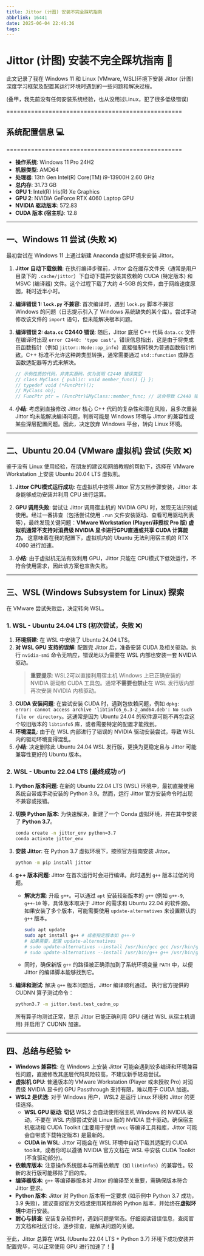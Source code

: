 ```yaml
---
title: Jittor (计图) 安装不完全踩坑指南
abbrlink: 16441
date: 2025-06-04 22:46:36
tags:
---
```


# Jittor (计图) 安装不完全踩坑指南 📝

此文记录了我在 Windows 11 和 Linux (VMware, WSL)环境下安装 Jittor (计图) 深度学习框架及配置其运行环境时遇到的一些问题和解决过程。

(叠甲，我先前没有任何安装系统经验，也从没用过Linux，犯了很多低级错误)

==================================================
## 系统配置信息 💻
==================================================

* **操作系统**: Windows 11 Pro 24H2
* **机器类型**: AMD64
* **处理器**: 13th Gen Intel(R) Core(TM) i9-13900H 2.60 GHz
* **总内存**: 31.73 GB
* **GPU 1**: Intel(R) Iris(R) Xe Graphics
* **GPU 2**: NVIDIA GeForce RTX 4060 Laptop GPU
* **NVIDIA 驱动版本**: 572.83
* **CUDA 版本 (宿主机)**: 12.8

---

## 一、Windows 11 尝试 (失败 ❌)

最初尝试在 Windows 11 上通过新建 Anaconda 虚拟环境来安装 Jittor。

1.  **Jittor 自动下载依赖**:
    在执行编译步骤前，Jittor 会在缓存文件夹（通常是用户目录下的 `.cache/jittor`）下自动下载并安装其依赖的 CUDA (特定版本) 和 MSVC (编译器) 文件。这个过程下载了大约 4-5GB 的文件，由于网络速度原因，耗时近半小时。

2.  **编译错误 1: `lock.py` 不兼容**:
    首次编译时，遇到 `lock.py` 脚本不兼容 Windows 的问题（日志提示引入了 Windows 系统缺失的某个库）。尝试手动修改该文件的 `import` 语句，但未能解决根本问题。

3.  **编译错误 2: `data.cc` C2440 错误**:
    随后，Jittor 底层 C++ 代码 `data.cc` 文件在编译时出现 `error C2440: 'type cast'`。错误信息指出，这是由于将类成员函数指针（例如 `jittor::Node::op_info`）直接强制转换为普通函数指针所致。C++ 标准不允许这种跨类型转换，通常需要通过 `std::function` 或静态函数适配器等方式来解决。

    ```cpp
    // 示例性质的代码，非真实源码，仅为说明 C2440 错误类型
    // class MyClass { public: void member_func() {} };
    // typedef void (*FuncPtr)();
    // MyClass obj;
    // FuncPtr ptr = (FuncPtr)&MyClass::member_func; // 这会导致 C2440 错误
    ```

4.  **小结**:
    考虑到直接修改 Jittor 核心 C++ 代码的复杂性和潜在风险，且多次重装 Jittor 均未能解决编译问题，判断可能是 Windows 环境与 Jittor 的兼容性或某些深层配置问题。因此，决定放弃 Windows 平台，转向 Linux 环境。

---

## 二、Ubuntu 20.04 (VMware 虚拟机) 尝试 (失败 ❌)

鉴于没有 Linux 使用经验，在朋友的建议和网络教程的帮助下，选择在 VMware Workstation 上安装 Ubuntu 20.04 LTS 虚拟机。

1.  **Jittor CPU模式运行成功**:
    在虚拟机中按照 Jittor 官方文档步骤安装，Jittor 本身能够成功安装并利用 CPU 进行运算。

2.  **GPU 调用失败**:
    尝试让 Jittor 调用宿主机的 NVIDIA GPU 时，发现无法识别或使用。经过一番排查（包括尝试使用 `.run` 文件安装驱动、查看可用驱动列表等），最终发现关键问题：**VMware Workstation (Player/非授权 Pro 版) 虚拟机通常不支持对消费级 NVIDIA 显卡进行GPU直通或共享 CUDA 计算能力。** 这意味着在我的配置下，虚拟机内的 Ubuntu 无法利用宿主机的 RTX 4060 进行加速。

3.  **小结**:
    由于虚拟机无法有效利用 GPU，Jittor 只能在 CPU模式下低效运行，不符合使用需求，因此该方案也宣告失败。

---

## 三、WSL (Windows Subsystem for Linux) 探索

在 VMware 尝试失败后，决定转向 WSL。

### 1. WSL - Ubuntu 24.04 LTS (初次尝试，失败 ❌)

1.  **环境搭建**: 在 WSL 中安装了 Ubuntu 24.04 LTS。
2.  **对 WSL GPU 支持的误解**:
    配置完 Jittor 后，准备安装 CUDA 及相关驱动。执行 `nvidia-smi` 命令无响应，错误地以为需要在 WSL 内部也安装一套 NVIDIA 驱动。
    > **重要提示**: WSL2可以直接利用宿主机 Windows 上已正确安装的 NVIDIA 驱动和 CUDA 工具包。通常**不需要也禁止**在 WSL 发行版内部再次安装 NVIDIA 内核驱动。
3.  **CUDA 安装问题**:
    在尝试安装 CUDA 时，遇到包依赖问题，例如 `dpkg: error: cannot access archive 'libtinfo5_6.3-2_amd64.deb': No such file or directory`。这通常是因为 Ubuntu 24.04 的软件源可能不再包含这个较旧版本的 `libtinfo5` 库，或者需要特定的配置才能找到。
4.  **环境混乱**:
    由于在 WSL 内部进行了错误的 NVIDIA 驱动安装尝试，导致 WSL 内的驱动环境变得混乱。
5.  **小结**:
    决定删除此 Ubuntu 24.04 WSL 发行版，更换为更稳定且与 Jittor 可能兼容性更好的 Ubuntu 版本。

### 2. WSL - Ubuntu 22.04 LTS (最终成功 ✅)

1.  **Python 版本问题**:
    在新的 Ubuntu 22.04 LTS (WSL) 环境中，最初直接使用系统自带或手动安装的 Python 3.9。然而，运行 Jittor 官方安装命令时出现不兼容或报错。
2.  **切换 Python 版本**:
    为快速解决，新建了一个 Conda 虚拟环境，并在其中安装了 **Python 3.7**。
    ```bash
    conda create -n jittor_env python=3.7
    conda activate jittor_env
    ```
3.  **安装 Jittor**:
    在 Python 3.7 虚拟环境下，按照官方指南安装 Jittor。
    ```bash
    python -m pip install jittor
    ```
4.  **g++ 版本问题**:
    Jittor 在首次运行时会进行编译。此时遇到 `g++` 版本过低的问题。
    * **解决方案**: 升级 `g++`。可以通过 `apt` 安装较新版本的 `g++` (例如 `g++-9`, `g++-10` 等，具体版本取决于 Jittor 的需求和 Ubuntu 22.04 的软件源)。如果安装了多个版本，可能需要使用 `update-alternatives` 来设置默认的 `g++` 版本。
        ```bash
        sudo apt update
        sudo apt install g++ # 或者指定版本如 g++-9
        # 如果需要，配置 update-alternatives
        # sudo update-alternatives --install /usr/bin/gcc gcc /usr/bin/gcc-9 90
        # sudo update-alternatives --install /usr/bin/g++ g++ /usr/bin/g++-9 90
        ```
    * 同时，确保新版 `g++` 的路径被正确添加到了系统环境变量 `PATH` 中，以便 Jittor 的编译脚本能够找到它。

5.  **编译和测试**:
    解决 `g++` 版本问题后，Jittor 编译顺利通过。
    执行官方提供的 CUDNN 算子测试命令：
    ```bash
    python3.7 -m jittor.test.test_cudnn_op
    ```
    所有算子均测试正常，显示 Jittor 已能正确利用 GPU (通过 WSL 从宿主机调用) 并启用了 CUDNN 加速。

---

## 四、总结与经验 ✨

* **Windows 兼容性**: 在 Windows 上安装 Jittor 可能会遇到较多编译和环境兼容性问题，直接修改其底层代码风险较高，不建议新手轻易尝试。
* **虚拟机 GPU**: 普通版本的 VMware Workstation (Player 或未授权 Pro) 对消费级 NVIDIA 显卡的 GPU Passthrough 支持有限，难以用于 CUDA 加速。
* **WSL2 是优选**: 对于 Windows 用户，WSL2 是运行 Linux 环境和 Jittor 的更佳选择。
    * **WSL GPU 驱动**: **切记** WSL2 会自动使用宿主机 Windows 的 NVIDIA 驱动。不要在 WSL 内部尝试安装 Linux 版的 NVIDIA 显卡驱动。确保宿主机驱动和 CUDA Toolkit (主要用于提供 `nvcc` 等编译工具和库，Jittor 可能会自带或下载特定版本) 是最新的。
    * **CUDA in WSL**: Jittor 可能会在 WSL 环境中自动下载其适配的 CUDA toolkit，或者你可以遵循 NVIDIA 官方文档在 WSL 中安装 CUDA Toolkit (不含驱动部分)。
* **依赖库版本**: 注意操作系统版本与所需依赖库（如 `libtinfo5`）的兼容性。较新的发行版可能移除了旧的库。
* **编译器版本**: `g++` 等编译器版本对 Jittor 的编译至关重要，需确保版本符合 Jittor 要求。
* **Python 版本**: Jittor 对 Python 版本有一定要求 (如示例中 Python 3.7 成功，3.9 失败)，建议查阅官方文档或使用其推荐的 Python 版本，并始终在**虚拟环境**中进行安装。
* **耐心与排查**: 安装复杂软件时，遇到问题是常态。仔细阅读错误信息，查阅官方文档和社区讨论，逐步排查，是解决问题的关键。

至此，Jittor 总算在 WSL (Ubuntu 22.04 LTS + Python 3.7) 环境下成功安装并配置完毕，可以正常使用 GPU 进行加速了！🎉